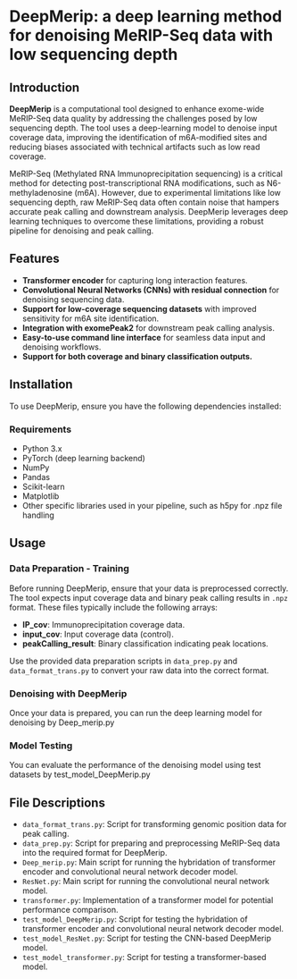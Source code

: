 
# DeepMerip: a deep learning method for denoising MeRIP-Seq data with low sequencing depth

## Introduction
**DeepMerip** is a computational tool designed to enhance exome-wide MeRIP-Seq data quality by addressing the challenges posed by low sequencing depth. The tool uses a deep-learning model to denoise input coverage data, improving the identification of m6A-modified sites and reducing biases associated with technical artifacts such as low read coverage.

MeRIP-Seq (Methylated RNA Immunoprecipitation sequencing) is a critical method for detecting post-transcriptional RNA modifications, such as N6-methyladenosine (m6A). However, due to experimental limitations like low sequencing depth, raw MeRIP-Seq data often contain noise that hampers accurate peak calling and downstream analysis. DeepMerip leverages deep learning techniques to overcome these limitations, providing a robust pipeline for denoising and peak calling.

## Features
- **Transformer encoder** for capturing long interaction features.
- **Convolutional Neural Networks (CNNs) with residual connection** for denoising sequencing data.
- **Support for low-coverage sequencing datasets** with improved sensitivity for m6A site identification.
- **Integration with exomePeak2** for downstream peak calling analysis.
- **Easy-to-use command line interface** for seamless data input and denoising workflows.
- **Support for both coverage and binary classification outputs.**

## Installation
To use DeepMerip, ensure you have the following dependencies installed:

### Requirements
- Python 3.x
- PyTorch (deep learning backend)
- NumPy
- Pandas
- Scikit-learn
- Matplotlib
- Other specific libraries used in your pipeline, such as h5py for .npz file handling

## Usage

### Data Preparation - Training
Before running DeepMerip, ensure that your data is preprocessed correctly. The tool expects input coverage data and binary peak calling results in `.npz` format. These files typically include the following arrays:
- **IP_cov**: Immunoprecipitation coverage data.
- **input_cov**: Input coverage data (control).
- **peakCalling_result**: Binary classification indicating peak locations.

Use the provided data preparation scripts in `data_prep.py` and `data_format_trans.py` to convert your raw data into the correct format.

### Denoising with DeepMerip
Once your data is prepared, you can run the deep learning model for denoising by Deep_merip.py

### Model Testing
You can evaluate the performance of the denoising model using test datasets by test_model_DeepMerip.py

## File Descriptions
- `data_format_trans.py`: Script for transforming genomic position data for peak calling.
- `data_prep.py`: Script for preparing and preprocessing MeRIP-Seq data into the required format for DeepMerip.
- `Deep_merip.py`: Main script for running the hybridation of transformer encoder and convolutional neural network decoder model.
- `ResNet.py`: Main script for running the convolutional neural network model.
- `transformer.py`: Implementation of a transformer model for potential performance comparison.
- `test_model_DeepMerip.py`: Script for testing the hybridation of transformer encoder and convolutional neural network decoder model.
- `test_model_ResNet.py`: Script for testing the CNN-based DeepMerip model.
- `test_model_transformer.py`: Script for testing a transformer-based model.


